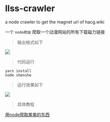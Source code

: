 # llss-crawler
a node crawler to get the magnet url of hacg.wiki

一个 `node爬虫` 爬取一个动漫网站的所有下载磁力链接

> 输出格式如下

![](http://old5ohki5.bkt.clouddn.com/llss.png)

> 代码运行

```shell
yarn install
node shenshe
```

> 运行效果如下

![](http://old5ohki5.bkt.clouddn.com/llss.gif)

> 具体教程

[用node爬取羞羞的东西](http://cheesekun.top/2017/05/30/cheesekun.top/ch1029/)
